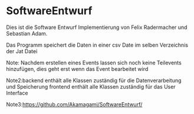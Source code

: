 # SoftwareEntwurf
Dies ist die Software Entwurf Implementierung von Felix Radermacher und Sebastian Adam.

Das Programm speichert die Daten in einer csv Date im selben Verzeichnis der Jat Datei

Note: Nachdem erstellen eines Events lassen sich noch keine Teilevents hinzufügen, dies geht erst wenn das Event bearbeitet wird

Note2:backend enthält alle Klassen zuständig für die Datenverarbeitung und Speicherung
      frontend enthält alle Klassen zuständig für das User Interface
      
Note3:https://github.com/Akamagami/SoftwareEntwurf/

